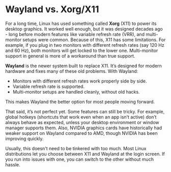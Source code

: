 # Wayland vs. Xorg/X11

For a long time, Linux has used something called **Xorg** (X11) to power its desktop graphics. It worked well enough, but it was designed decades ago - long before modern features like variable refresh rate (VRR), and multi-monitor setups were common. Because of this, X11 has some limitations. For example, if you plug in two monitors with different refresh rates (say 120 Hz and 60 Hz), both monitors will get locked to the lower one. Multi-monitor support in general is more of a workaround than true support.

**Wayland** is the newer system built to replace X11. It’s designed for modern hardware and fixes many of these old problems. With Wayland:

- Monitors with different refresh rates work properly side by side.
- Variable refresh rate is supported.
- Multi-monitor setups are handled cleanly, without old hacks.

This makes Wayland the better option for most people moving forward.

That said, it’s not perfect yet. Some features can still be tricky. For example, global hotkeys (shortcuts that work even when an app isn’t active) don’t always behave as expected, unless your desktop environment or window manager supports them. Also, NVIDIA graphics cards have historically had weaker support on Wayland compared to AMD, though NVIDIA has been improving quickly.

Usually, this doesn't need to be tinkered with too much. Most Linux distributions let you choose between X11 and Wayland at the login screen. If you run into issues with one, you can switch to the other without much hassle. 